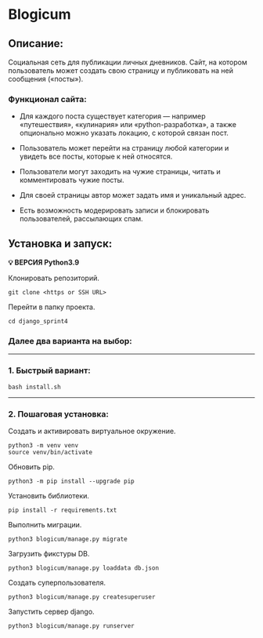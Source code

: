 # Blogicum

## Описание:
Социальная сеть для публикации личных дневников.
Сайт, на котором пользователь может создать свою страницу и 
публиковать на ней сообщения («посты»).

### Функционал сайта:
- Для каждого поста существует категория — например «путешествия», 
«кулинария» или «python-разработка», а также опционально можно указать
локацию, с которой связан пост.

- Пользователь может перейти на страницу любой категории и 
увидеть все посты, которые к ней относятся.

- Пользователи могут заходить на чужие страницы, читать 
и комментировать чужие посты.

- Для своей страницы автор может задать имя и уникальный адрес.

- Есть возможность модерировать записи и блокировать пользователей,
рассылающих спам.


## Установка и запуск:

**💡 ВЕРСИЯ Python3.9**

Клонировать репозиторий.
```
git clone <https or SSH URL>
```

Перейти в папку проекта.
```
cd django_sprint4
```

### Далее два варианта на выбор:
***
### 1. Быстрый вариант:
```
bash install.sh
```

***
### 2. Пошаговая установка:
Создать и активировать виртуальное окружение.
```
python3 -m venv venv
source venv/bin/activate
```

Обновить pip.
```
python3 -m pip install --upgrade pip
```

Установить библиотеки.
```
pip install -r requirements.txt
```

Выполнить миграции.
```
python3 blogicum/manage.py migrate
```

Загрузить фикстуры DB.
```
python3 blogicum/manage.py loaddata db.json
```

Создать суперпользователя.
```
python3 blogicum/manage.py createsuperuser
```

Запустить сервер django.
```
python3 blogicum/manage.py runserver
```